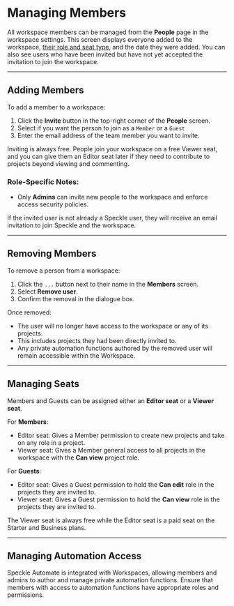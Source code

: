 # Managing Members

All workspace members can be managed from the **People** page in the workspace settings. This screen displays everyone added to the workspace, [their role and seat type](./roles.md), and the date they were added. You can also see users who have been invited but have not yet accepted the invitation to join the workspace.

---

## Adding Members

To add a member to a workspace:  

1. Click the **Invite** button in the top-right corner of the **People** screen.  
2. Select if you want the person to join as a `Member` or a `Guest`
2. Enter the email address of the team member you want to invite.   

Inviting is always free. People join your workspace on a free Viewer seat, and you can give them an Editor seat later if they need to contribute to projects beyond viewing and commenting.

### Role-Specific Notes:
- Only **Admins** can invite new people to the workspace and enforce access security policies.  

If the invited user is not already a Speckle user, they will receive an email invitation to join Speckle and the workspace.

---

## Removing Members

To remove a person from a workspace:  

1. Click the `...` button next to their name in the **Members** screen.  
2. Select **Remove user**.  
3. Confirm the removal in the dialogue box.  

Once removed:  
- The user will no longer have access to the workspace or any of its projects.  
- This includes projects they had been directly invited to.  
- Any private automation functions authored by the removed user will remain accessible within the Workspace.

---

## Managing Seats

Members and Guests can be assigned either an **Editor seat** or a **Viewer seat**.

For **Members**:
- Editor seat: Gives a Member permission to create new projects and take on any role in a project.
- Viewer seat: Gives a Member general access to all projects in the workspace with the **Can view** project role.

For **Guests**:
- Editor seat: Gives a Guest permission to hold the **Can edit** role in the projects they are invited to.
- Viewer seat: Gives a Guest permission to hold the **Can view** role in the projects they are invited to.

The Viewer seat is always free while the Editor seat is a paid seat on the Starter and Business plans.

---

## Managing Automation Access

Speckle Automate is integrated with Workspaces, allowing members and admins to author and manage private automation functions. Ensure that members with access to automation functions have appropriate roles and permissions.
